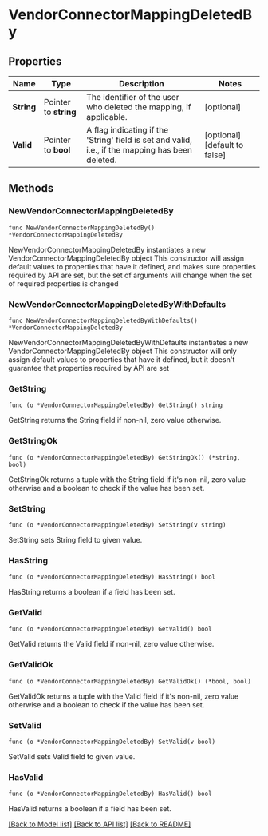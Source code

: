 # VendorConnectorMappingDeletedBy

## Properties

Name | Type | Description | Notes
------------ | ------------- | ------------- | -------------
**String** | Pointer to **string** | The identifier of the user who deleted the mapping, if applicable. | [optional] 
**Valid** | Pointer to **bool** | A flag indicating if the &#39;String&#39; field is set and valid, i.e., if the mapping has been deleted. | [optional] [default to false]

## Methods

### NewVendorConnectorMappingDeletedBy

`func NewVendorConnectorMappingDeletedBy() *VendorConnectorMappingDeletedBy`

NewVendorConnectorMappingDeletedBy instantiates a new VendorConnectorMappingDeletedBy object
This constructor will assign default values to properties that have it defined,
and makes sure properties required by API are set, but the set of arguments
will change when the set of required properties is changed

### NewVendorConnectorMappingDeletedByWithDefaults

`func NewVendorConnectorMappingDeletedByWithDefaults() *VendorConnectorMappingDeletedBy`

NewVendorConnectorMappingDeletedByWithDefaults instantiates a new VendorConnectorMappingDeletedBy object
This constructor will only assign default values to properties that have it defined,
but it doesn't guarantee that properties required by API are set

### GetString

`func (o *VendorConnectorMappingDeletedBy) GetString() string`

GetString returns the String field if non-nil, zero value otherwise.

### GetStringOk

`func (o *VendorConnectorMappingDeletedBy) GetStringOk() (*string, bool)`

GetStringOk returns a tuple with the String field if it's non-nil, zero value otherwise
and a boolean to check if the value has been set.

### SetString

`func (o *VendorConnectorMappingDeletedBy) SetString(v string)`

SetString sets String field to given value.

### HasString

`func (o *VendorConnectorMappingDeletedBy) HasString() bool`

HasString returns a boolean if a field has been set.

### GetValid

`func (o *VendorConnectorMappingDeletedBy) GetValid() bool`

GetValid returns the Valid field if non-nil, zero value otherwise.

### GetValidOk

`func (o *VendorConnectorMappingDeletedBy) GetValidOk() (*bool, bool)`

GetValidOk returns a tuple with the Valid field if it's non-nil, zero value otherwise
and a boolean to check if the value has been set.

### SetValid

`func (o *VendorConnectorMappingDeletedBy) SetValid(v bool)`

SetValid sets Valid field to given value.

### HasValid

`func (o *VendorConnectorMappingDeletedBy) HasValid() bool`

HasValid returns a boolean if a field has been set.


[[Back to Model list]](../README.md#documentation-for-models) [[Back to API list]](../README.md#documentation-for-api-endpoints) [[Back to README]](../README.md)


